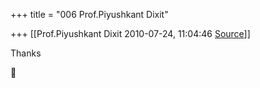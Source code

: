+++
title = "006 Prof.Piyushkant Dixit"

+++
[[Prof.Piyushkant Dixit	2010-07-24, 11:04:46 [Source](https://groups.google.com/g/bvparishat/c/Am8Pqu2KzuE)]]



Thanks



